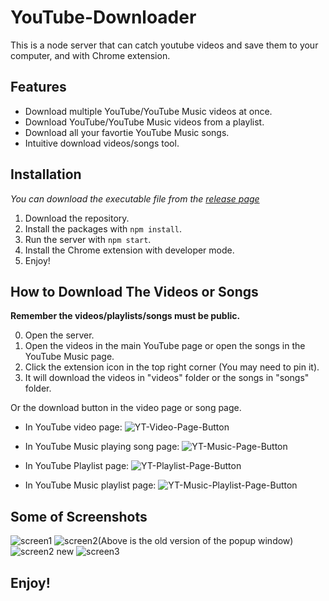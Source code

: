 # YouTube-Downloader

This is a node server that can catch youtube videos and save them to your computer, and with Chrome extension.

## Features

 * Download multiple YouTube/YouTube Music videos at once.
 * Download YouTube/YouTube Music videos from a playlist.
 * Download all your favortie YouTube Music songs.
 * Intuitive download videos/songs tool.

## Installation

_You can download the executable file from the [release page](https://github.com/000hen/YouTube-Downloader/releases/latest)_

 1. Download the repository.
 2. Install the packages with `npm install`.
 3. Run the server with `npm start`.
 4. Install the Chrome extension with developer mode.
 5. Enjoy!

## How to Download The Videos or Songs

**Remember the videos/playlists/songs must be public.**

 0. Open the server.
 1. Open the videos in the main YouTube page or open the songs in the YouTube Music page.
 2. Click the extension icon in the top right corner (You may need to pin it).
 3. It will download the videos in "videos" folder or the songs in "songs" folder.

Or the download button in the video page or song page.
 
 * In YouTube video page:
 ![YT-Video-Page-Button](https://cdn.discordapp.com/attachments/698551378745884835/916841755490545744/unknown.png)

 * In YouTube Music playing song page:
 ![YT-Music-Page-Button](https://cdn.discordapp.com/attachments/698551378745884835/916842535563956244/unknown.png)

 * In YouTube Playlist page:
 ![YT-Playlist-Page-Button](https://cdn.discordapp.com/attachments/698551378745884835/916842441536053248/unknown.png)

 * In YouTube Music playlist page:
 ![YT-Music-Playlist-Page-Button](https://cdn.discordapp.com/attachments/698551378745884835/916842636751556608/unknown.png)

## Some of Screenshots

![screen1](https://cdn.discordapp.com/attachments/698551378745884835/916478624809513020/unknown.png)
![screen2](https://cdn.discordapp.com/attachments/698551378745884835/916479931981111317/unknown.png)(Above is the old version of the popup window)
![screen2 new](https://cdn.discordapp.com/attachments/698551378745884835/949905933729951764/unknown.png)
![screen3](https://cdn.discordapp.com/attachments/698551378745884835/916480115096035338/unknown.png)

## Enjoy!